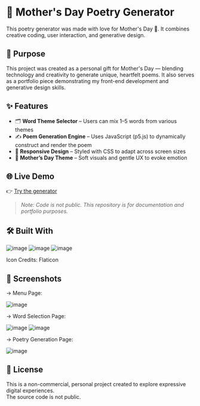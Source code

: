 # 🌼 Mother's Day Poetry Generator

This poetry generator was made with love for Mother's Day 💛. 
It combines creative coding, user interaction, and generative design.

## 🎯 Purpose

This project was created as a personal gift for Mother's Day — blending technology and creativity to generate unique, heartfelt poems. 
It also serves as a portfolio piece demonstrating my front-end development and generative design skills.

## ✨ Features

- 🗂️ **Word Theme Selector** – Users can mix 1–5 words from various themes
- ✍️ **Poem Generation Engine** – Uses JavaScript (p5.js) to dynamically construct and render the poem
- 🎨 **Responsive Design** – Styled with CSS to adapt across screen sizes
- 🌸 **Mother’s Day Theme** – Soft visuals and gentle UX to evoke emotion

## 🌐 Live Demo
👉 [Try the generator](https://gift-of-words.netlify.app/)

> *Note: Code is not public. This repository is for documentation and portfolio purposes.*

## 🛠️ Built With
![image](https://github.com/user-attachments/assets/32dbeb8f-1c8a-47dc-85a6-85d382fa97b1)
![image](https://github.com/user-attachments/assets/349ca313-639c-49ef-99e0-021bdf471c34)
![image](https://github.com/user-attachments/assets/d975729e-2d67-4606-87a4-dbda08a4839e)

Icon Credits: Flaticon
## 📸 Screenshots

→ Menu Page:

![image](https://github.com/user-attachments/assets/d16e54f3-9388-4c50-b436-19c1e418ec07)

→ Word Selection Page:

![image](https://github.com/user-attachments/assets/9581079f-af33-42de-bd09-632e74be18c7)
![image](https://github.com/user-attachments/assets/b8ea5ff5-e22d-4b25-ae69-4f9f66632210)

→ Poetry Generation Page:

![image](https://github.com/user-attachments/assets/ea7906ad-1b2f-482a-96c0-78876f3a3646)

## 📄 License

This is a non-commercial, personal project created to explore expressive digital experiences.  
The source code is not public.

